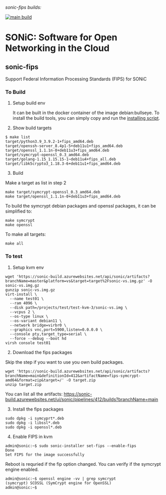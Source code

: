 *sonic-fips builds:*

[![main build](https://dev.azure.com/mssonic/build/_apis/build/status/Azure.sonic-fips?branchName=main&label=main)](https://dev.azure.com/mssonic/build/_build/latest?definitionId=412&branchName=main)

# SONiC: Software for Open Networking in the Cloud

## sonic-fips

Support Federal Information Processing Standards (FIPS) for SONiC

### To Build
1. Setup build env

   It can be built in the docker container of the image debian:bullseye.
   To install the build tools, you can simply copy and run the [installing script](https://github.com/sonic-net/sonic-fips/blob/112504659c8904a3fbca2803dea4e8203369b16c/.azure-pipelins/build-template.yml#L31).

2. Show build targets

  ```
  $ make list
  target/python3.9_3.9.2-1+fips_amd64.deb
  target/openssh-server_8.4p1-5+deb11u1+fips_amd64.deb
  target/openssl_1.1.1n-0+deb11u3+fips_amd64.deb
  target/symcrypt-openssl_0.3_amd64.deb
  target/golang-1.15_1.15.15-1~deb11u4+fips_all.deb
  target/libk5crypto3_1.18.3-6+deb11u1+fips_amd64.deb
  ```

3. Build

  Make a target as list in step 2
  ```
  make target/symcrypt-openssl_0.3_amd64.deb
  make target/openssl_1.1.1n-0+deb11u3+fips_amd64.deb
  ```
  To build the symcrypt debian packages and openssl packages, it can be simplified to:
  ```
  make symcrypt
  make openssl
  ```
  To make all targets:
  ```
  make all
  ```
### To test

1. Setup kvm env

  ```
  wget 'https://sonic-build.azurewebsites.net/api/sonic/artifacts?branchName=master&platform=vs&target=target%2Fsonic-vs.img.gz' -O sonic-vs.img.gz
  gunzip sonic-vs.img.gz
  virt-install \
    --name test01 \
    --ram 4096 \
    --disk path=/projects/test/test-kvm-3/sonic-vs.img \
    --vcpus 2 \
    --os-type linux \
    --os-variant debian11 \
    --network bridge=virbr0 \
    --graphics vnc,port=5900,listen=0.0.0.0 \
    --console pty,target_type=serial \
    --force --debug --boot hd
  virsh console test01
  ```

2. Download the fips packages

  Skip the step if you want to use you own build packages.
  ```
  wget 'https://sonic-build.azurewebsites.net/api/sonic/artifacts?branchName=main&definitionId=412&artifactName=fips-symcrypt-amd64&format=zip&target=/' -O target.zip
  unzip target.zip
  ```
  You can list all the artifacts: https://sonic-build.azurewebsites.net/ui/sonic/pipelines/412/builds?branchName=main

3. Install the fips packages

  ```
  sudo dpkg -i symcyprt*.deb
  sudo dpkg -i libssl*.deb
  sudo dpkg -i openssl*.deb
  ```

4. Enable FIPS in kvm

  ```
  admin@sonic:~$ sudo sonic-installer set-fips --enable-fips
  Done
  Set FIPS for the image successfully
  ```
  Reboot is requried if the fip option changed. You can verify if the symcrypt engine enabled.

  ```
  admin@sonic:~$ openssl engine -vv | grep symcrypt
  (symcrypt) SCOSSL (SymCrypt engine for OpenSSL)
  admin@sonic:~$ 
  ```
